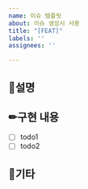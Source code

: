 ```yaml
---
name: 이슈 템플릿
about: 이슈 생성시 사용
title: "[FEAT]"
labels: ''
assignees: ''

---
```


## 🌈설명
<!-- 관련 이슈에 대해 설명 -->
###

## ✏구현 내용
<!-- 할 일 내용을 적어주세요. -->
<!-- 목록 추가시 복사 -->
- [ ] todo1
- [ ] todo2

## 🎻기타
<!-- 기타 사항을 작성해주세요. -->
